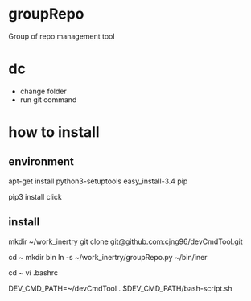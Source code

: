 

# groupRepo
Group of repo management tool

# dc
* change folder
* run git command


# how to install

## environment

apt-get install python3-setuptools
easy_install-3.4 pip

pip3 install click



## install 

mkdir ~/work_inertry
git clone git@github.com:cjng96/devCmdTool.git

cd ~
mkdir bin
ln -s ~/work_inertry/groupRepo.py ~/bin/iner


cd ~
vi .bashrc

DEV_CMD_PATH=~/devCmdTool
. $DEV_CMD_PATH/bash-script.sh


